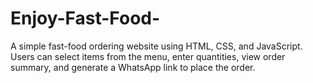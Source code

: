 # Enjoy-Fast-Food-
A simple fast-food ordering website using HTML, CSS, and JavaScript. Users can select items from the menu, enter quantities, view order summary, and generate a WhatsApp link to place the order.
